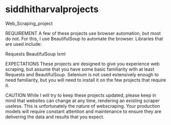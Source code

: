 # siddhitharvalprojects
Web_Scraping_project

REQUIREMENT
A few of these projects use browser automation, but most do not. For this, I use BeautifulSoup to automate the browser. Libraries that are used include:

Requests
BeautifulSoup
lxml

EXPECTATIONS
These projects are designed to give you experience web scraping, but assume that you have some basic familiarity with at least Requests and BeautifulSoup. Selenium is not used extensively enough to need familiarity, but you will need to install it on the few projects that require it.

CAUTION
While I will try to keep these projects updated, please keep in mind that websites can change at any time, rendering an existing scraper useless. This is unfortunately the nature of webscraping. Your production models will require constant attention and maintenance to ensure they are delivering the data and results that you expect.
